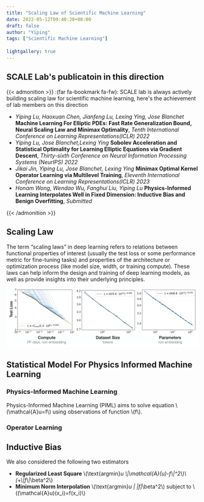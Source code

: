 ```yaml
---
title: "Scaling Law of Scientific Machine Learning"
date: 2022-05-12T09:40:28+08:00
draft: false
author: "Yiping"
tags: ["Scientific Machine Learning"]

lightgallery: true
---
```



## SCALE Lab's publicatoin in this direction

{{< admonition >}}
:(far fa-bookmark fa-fw): 
SCALE lab is always actively building scaling law for scientific machine learning, here's the achievement of lab members on this direction
- *Yiping Lu, Haoxuan Chen, Jianfeng Lu, Lexing Ying, Jose Blanchet* **Machine Learning For Elliptic PDEs: Fast Rate Generalization Bound, Neural Scaling Law and Minimax Optimality**, *Tenth International Conference on Learning Representations(ICLR) 2022*
- *Yiping Lu, Jose Blanchet,Lexing Ying* **Sobolev Acceleration and Statistical Optimality for Learning Elliptic Equations via Gradient Descent**, *Thirty-sixth Conference on Neural Information Processing Systems (NeurIPS) 2022*
- *Jikai Jin, Yiping Lu, Jose Blanchet, Lexing Ying*  **Minimax Optimal Kernel Operator Learning via Multilevel Training**, *Eleventh International Conference on Learning Representations(ICLR) 2023*
- *Honam Wong, Wendao Wu, Fanghui Liu, Yiping Lu*  	**Physics-Informed Learning Interpolates Well in Fixed Dimension: Inductive Bias and Benign Overfitting**, *Submitted*

{{< /admonition >}}

## Scaling Law

The term “scaling laws” in deep learning refers to relations between functional properties of interest (usually the test loss or some performance metric for fine-tuning tasks) and properties of the architecture or optimization process (like model size, width, or training compute). These laws can help inform the design and training of deep learning models, as well as provide insights into their underlying principles.

![Research](./sclaing.png)

## Statistical Model For Physics Informed Machine Learning

### Physics-Informed Machine Learning
Physics-Informed Machine Learning (PIML) aims to solve equation \\(\mathcal{A}u=f\\) using observations of function \\(f\\).

### Operator Learning


## Inductive Bias

We also considered the following two estimators
- **Regularized Least Square** \\(\text{argmin}_u \\|\mathcal{A}(u)-f\\|^2\\)\\(+\\|f\\|_\beta^2\\)
- **Minimum Norm Interpolation**  \\(\text{argmin}_u \| \|f\|_\beta^2\\) subject to \\((\mathcal{A}u)(x_i)=f(x_i)\\)
